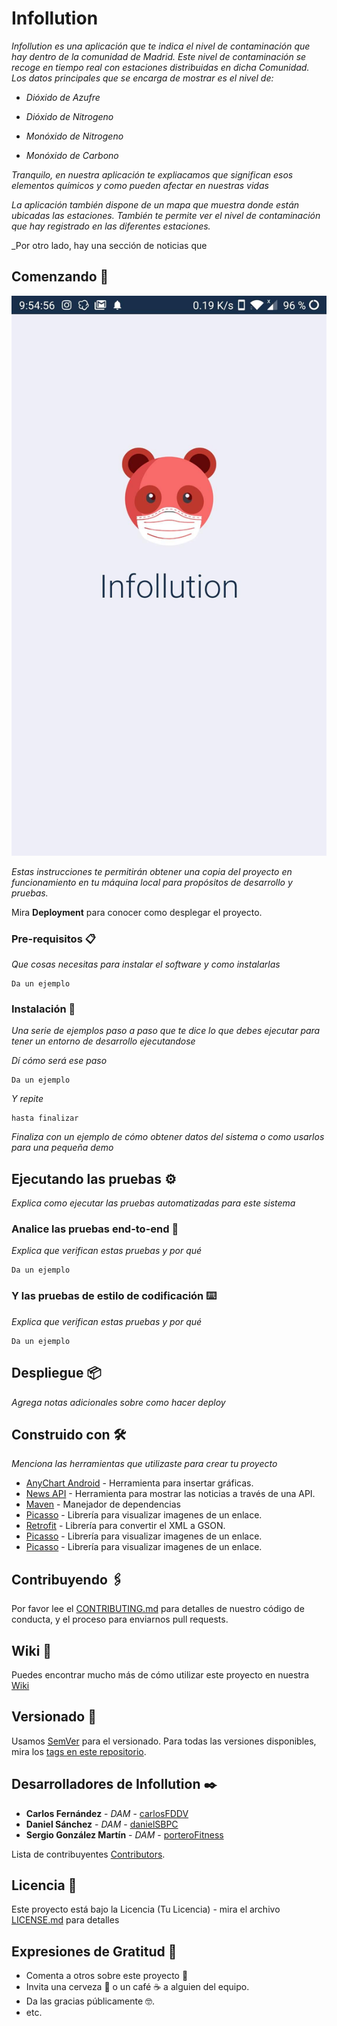 # Infollution

_Infollution es una aplicación que te indica el nivel de contaminación que hay dentro de la comunidad de Madrid._
_Este nivel de contaminación se recoge en tiempo real con estaciones distribuidas en dicha Comunidad._ 
_Los datos principales que se encarga de mostrar es el nivel de:_ 

+  _Dióxido de Azufre_
  
+  _Dióxido de Nitrogeno_
  
+  _Monóxido de Nitrogeno_ 
  
+  _Monóxido de Carbono_ 
  
_Tranquilo, en nuestra aplicación te expliacamos que significan esos elementos químicos y como pueden afectar en nuestras vidas_

_La aplicación también dispone de un mapa que muestra donde están ubicadas las estaciones. También te permite ver el nivel de contaminación_
_que hay registrado en las diferentes estaciones._

_Por otro lado, hay una sección de noticias que 

## Comenzando 🚀

![Splash Screen](https://github.com/2DAMUE/pi1920v-serdacar/blob/master/splashscreen.jpg)

_Estas instrucciones te permitirán obtener una copia del proyecto en funcionamiento en tu máquina local para propósitos de desarrollo y pruebas._

Mira **Deployment** para conocer como desplegar el proyecto.


### Pre-requisitos 📋

_Que cosas necesitas para instalar el software y como instalarlas_

```
Da un ejemplo
```

### Instalación 🔧

_Una serie de ejemplos paso a paso que te dice lo que debes ejecutar para tener un entorno de desarrollo ejecutandose_

_Dí cómo será ese paso_

```
Da un ejemplo
```

_Y repite_

```
hasta finalizar
```

_Finaliza con un ejemplo de cómo obtener datos del sistema o como usarlos para una pequeña demo_

## Ejecutando las pruebas ⚙️

_Explica como ejecutar las pruebas automatizadas para este sistema_

### Analice las pruebas end-to-end 🔩

_Explica que verifican estas pruebas y por qué_

```
Da un ejemplo
```

### Y las pruebas de estilo de codificación ⌨️

_Explica que verifican estas pruebas y por qué_

```
Da un ejemplo
```

## Despliegue 📦

_Agrega notas adicionales sobre como hacer deploy_

## Construido con 🛠️

_Menciona las herramientas que utilizaste para crear tu proyecto_

* [AnyChart Android](https://www.anychart.com/es/technical-integrations/samples/android-charts/) - Herramienta para insertar gráficas.
* [News API](https://newsapi.org/) - Herramienta para mostrar las noticias a través de una API.
* [Maven](https://maven.apache.org/) - Manejador de dependencias
* [Picasso](https://square.github.io/picasso/) - Librería para visualizar imagenes de un enlace.
* [Retrofit](https://square.github.io/retrofit/) - Librería para convertir el XML a GSON.
* [Picasso](https://square.github.io/picasso/) - Librería para visualizar imagenes de un enlace.
* [Picasso](https://square.github.io/picasso/) - Librería para visualizar imagenes de un enlace.


## Contribuyendo 🖇️

Por favor lee el [CONTRIBUTING.md](https://gist.github.com/villanuevand/xxxxxx) para detalles de nuestro código de conducta, y el proceso para enviarnos pull requests.

## Wiki 📖

Puedes encontrar mucho más de cómo utilizar este proyecto en nuestra [Wiki](https://github.com/tu/proyecto/wiki)

## Versionado 📌

Usamos [SemVer](http://semver.org/) para el versionado. Para todas las versiones disponibles, mira los [tags en este repositorio](https://github.com/tu/proyecto/tags).

## Desarrolladores de Infollution ✒️

* **Carlos Fernández** - *DAM* - [carlosFDDV](https://github.com/carlosFDDV)
* **Daniel Sánchez** - *DAM* - [danielSBPC](https://github.com/danielSBPC)
* **Sergio González Martín** - *DAM* - [porteroFitness](https://github.com/porteroFitness)

Lista de contribuyentes [Contributors](https://github.com/2DAMUE/pi1920v-serdacar/graphs/contributors).

## Licencia 📄

Este proyecto está bajo la Licencia (Tu Licencia) - mira el archivo [LICENSE.md](LICENSE.md) para detalles

## Expresiones de Gratitud 🎁

* Comenta a otros sobre este proyecto 📢
* Invita una cerveza 🍺 o un café ☕ a alguien del equipo. 
* Da las gracias públicamente 🤓.
* etc.
